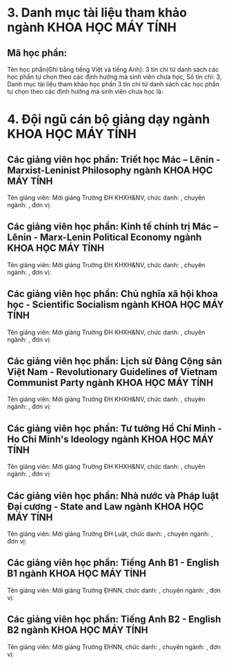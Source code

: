 # 3. Danh mục tài liệu tham khảo ngành KHOA HỌC MÁY TÍNH
## Mã học phần:
Tên học phần(Ghi bằng tiếng Việt và tiếng Anh): 3 tín chỉ từ danh sách các học phần tự chọn theo các định hướng mà sinh viên chưa học, Số tín chỉ: 3, Danh mục tài liệu tham khảo học phần 3 tín chỉ từ danh sách các học phần tự chọn theo các định hướng mà sinh viên chưa học là:
# 4. Đội ngũ cán bộ giảng dạy ngành KHOA HỌC MÁY TÍNH
## Các giảng viên học phần: Triết học Mác – Lênin - Marxist-Leninist Philosophy ngành KHOA HỌC MÁY TÍNH
Tên giảng viên: Mời giảng Trường ĐH KHXH&NV, chức danh: , chuyên ngành: , đơn vị:
## Các giảng viên học phần: Kinh tế chính trị Mác – Lênin - Marx-Lenin Political Economy ngành KHOA HỌC MÁY TÍNH
Tên giảng viên: Mời giảng Trường ĐH KHXH&NV, chức danh: , chuyên ngành: , đơn vị:
## Các giảng viên học phần: Chủ nghĩa xã hội khoa học - Scientific Socialism ngành KHOA HỌC MÁY TÍNH
Tên giảng viên: Mời giảng Trường ĐH KHXH&NV, chức danh: , chuyên ngành: , đơn vị:
## Các giảng viên học phần: Lịch sử Đảng Cộng sản Việt Nam - Revolutionary Guidelines of Vietnam Communist Party ngành KHOA HỌC MÁY TÍNH
Tên giảng viên: Mời giảng Trường ĐH KHXH&NV, chức danh: , chuyên ngành: , đơn vị:
## Các giảng viên học phần: Tư tưởng Hồ Chí Minh - Ho Chi Minh's Ideology ngành KHOA HỌC MÁY TÍNH
Tên giảng viên: Mời giảng Trường ĐH KHXH&NV, chức danh: , chuyên ngành: , đơn vị:
## Các giảng viên học phần: Nhà nước và Pháp luật Đại cương - State and Law ngành KHOA HỌC MÁY TÍNH
Tên giảng viên: Mời giảng Trường ĐH Luật, chức danh: , chuyên ngành: , đơn vị:
## Các giảng viên học phần: Tiếng Anh B1 - English B1 ngành KHOA HỌC MÁY TÍNH
Tên giảng viên: Mời giảng Trường ĐHNN, chức danh: , chuyên ngành: , đơn vị:
## Các giảng viên học phần: Tiếng Anh B2 - English B2 ngành KHOA HỌC MÁY TÍNH
Tên giảng viên: Mời giảng Trường ĐHNN, chức danh: , chuyên ngành: , đơn vị:
